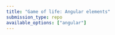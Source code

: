 ```yaml
---
title: "Game of life: Angular elements"
submission_type: repo
available_options: ["angular"]
---
```

